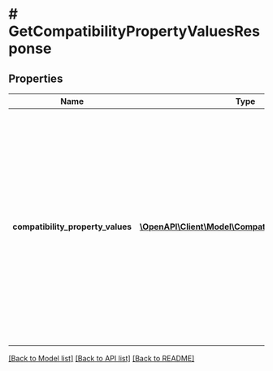 # # GetCompatibilityPropertyValuesResponse

## Properties

Name | Type | Description | Notes
------------ | ------------- | ------------- | -------------
**compatibility_property_values** | [**\OpenAPI\Client\Model\CompatibilityPropertyValue[]**](CompatibilityPropertyValue.md) | This array contains all compatible vehicle property values that match the specified eBay marketplace, specified eBay category, and filters in the request. If the compatibility_property parameter value in the request is &#39;Trim&#39;, each value returned in each value field will be a different vehicle trim, applicable to any filters that are set in the filter query parameter of the request, and also based on the eBay marketplace and category specified in the call request. | [optional]

[[Back to Model list]](../../README.md#models) [[Back to API list]](../../README.md#endpoints) [[Back to README]](../../README.md)
